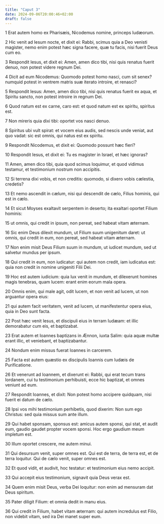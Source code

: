 ```yaml
---
title: "Caput 3"
date: 2024-09-06T20:00:46+02:00
draft: false
---
```



1 Erat autem homo ex Pharisæis, Nicodemus nomine, princeps Iudæorum.

2 Hic venit ad Iesum nocte, et dixit ei: Rabbi, scimus quia a Deo venisti magister, nemo enim potest hæc signa facere, quæ tu facis, nisi fuerit Deus cum eo.

3 Respondit Iesus, et dixit ei: Amen, amen dico tibi, nisi quis renatus fuerit denuo, non potest videre regnum Dei.

4 Dicit ad eum Nicodemus: Quomodo potest homo nasci, cum sit senex? numquid potest in ventrem matris suæ iterato introire, et renasci?

5 Respondit Iesus: Amen, amen dico tibi, nisi quis renatus fuerit ex aqua, et Spiritu sancto, non potest introire in regnum Dei.

6 Quod natum est ex carne, caro est: et quod natum est ex spiritu, spiritus est.

7 Non mireris quia dixi tibi: oportet vos nasci denuo.

8 Spiritus ubi vult spirat: et vocem eius audis, sed nescis unde veniat, aut quo vadat: sic est omnis, qui natus est ex spiritu.

9 Respondit Nicodemus, et dixit ei: Quomodo possunt hæc fieri?

10 Respondit Iesus, et dixit ei: Tu es magister in Israel, et hæc ignoras?

11 Amen, amen dico tibi, quia quod scimus loquimur, et quod vidimus testamur, et testimonium nostrum non accipitis.

12 Si terrena dixi vobis, et non creditis: quomodo, si dixero vobis cælestia, credetis?

13 Et nemo ascendit in cælum, nisi qui descendit de cælo, Filius hominis, qui est in cælo.

14 Et sicut Moyses exaltavit serpentem in deserto; ita exaltari oportet Filium hominis:

15 ut omnis, qui credit in ipsum, non pereat, sed habeat vitam æternam.

16 Sic enim Deus dilexit mundum, ut Filium suum unigenitum daret: ut omnis, qui credit in eum, non pereat, sed habeat vitam æternam.

17 Non enim misit Deus Filium suum in mundum, ut iudicet mundum, sed ut salvetur mundus per ipsum.

18 Qui credit in eum, non iudicatur: qui autem non credit, iam iudicatus est: quia non credit in nomine unigeniti Filii Dei.

19 Hoc est autem iudicium: quia lux venit in mundum, et dilexerunt homines magis tenebras, quam lucem: erant enim eorum mala opera.

20 Omnis enim, qui male agit, odit lucem, et non venit ad lucem, ut non arguantur opera eius:

21 qui autem facit veritatem, venit ad lucem, ut manifestentur opera eius, quia in Deo sunt facta.

22 Post hæc venit Iesus, et discipuli eius in terram Iudæam: et illic demorabatur cum eis, et baptizabat.

23 Erat autem et Ioannes baptizans in Ænnon, iuxta Salim: quia aquæ multæ erant illic, et veniebant, et baptizabantur.

24 Nondum enim missus fuerat Ioannes in carcerem.

25 Facta est autem quæstio ex discipulis Ioannis cum Iudæis de Purificatione.

26 Et venerunt ad Ioannem, et dixerunt ei: Rabbi, qui erat tecum trans Iordanem, cui tu testimonium perhibuisti, ecce hic baptizat, et omnes veniunt ad eum.

27 Respondit Ioannes, et dixit: Non potest homo accipere quidquam, nisi fuerit ei datum de cælo.

28 Ipsi vos mihi testimonium perhibetis, quod dixerim: Non sum ego Christus: sed quia missus sum ante illum.

29 Qui habet sponsam, sponsus est: amicus autem sponsi, qui stat, et audit eum, gaudio gaudet propter vocem sponsi. Hoc ergo gaudium meum impletum est.

30 Illum oportet crescere, me autem minui.

31 Qui desursum venit, super omnes est. Qui est de terra, de terra est, et de terra loquitur. Qui de cælo venit, super omnes est.

32 Et quod vidit, et audivit, hoc testatur: et testimonium eius nemo accipit.

33 Qui accepit eius testimonium, signavit quia Deus verax est.

34 Quem enim misit Deus, verba Dei loquitur: non enim ad mensuram dat Deus spiritum.

35 Pater diligit Filium: et omnia dedit in manu eius.

36 Qui credit in Filium, habet vitam æternam: qui autem incredulus est Filio, non videbit vitam, sed ira Dei manet super eum.

